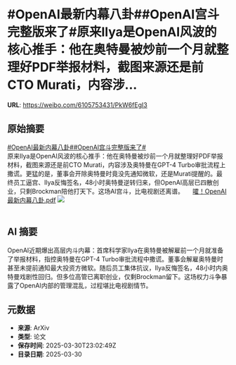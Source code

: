 # #OpenAI最新内幕八卦##OpenAI宫斗完整版来了#原来Ilya是OpenAI风波的核心推手：他在奥特曼被炒前一个月就整理好PDF举报材料，截图来源还是前CTO Murati，内容涉...

**URL**: https://weibo.com/6105753431/PkW6fEgI3

## 原始摘要

<a href="https://m.weibo.cn/search?containerid=231522type%3D1%26t%3D10%26q%3D%23OpenAI%E6%9C%80%E6%96%B0%E5%86%85%E5%B9%95%E5%85%AB%E5%8D%A6%23&amp;extparam=%23OpenAI%E6%9C%80%E6%96%B0%E5%86%85%E5%B9%95%E5%85%AB%E5%8D%A6%23" data-hide=""><span class="surl-text">#OpenAI最新内幕八卦#</span></a><a href="https://m.weibo.cn/search?containerid=231522type%3D1%26t%3D10%26q%3D%23OpenAI%E5%AE%AB%E6%96%97%E5%AE%8C%E6%95%B4%E7%89%88%E6%9D%A5%E4%BA%86%23&amp;extparam=%23OpenAI%E5%AE%AB%E6%96%97%E5%AE%8C%E6%95%B4%E7%89%88%E6%9D%A5%E4%BA%86%23" data-hide=""><span class="surl-text">#OpenAI宫斗完整版来了#</span></a><br>原来Ilya是OpenAI风波的核心推手：他在奥特曼被炒前一个月就整理好PDF举报材料，截图来源还是前CTO Murati，内容涉及奥特曼在GPT-4 Turbo审批流程上撒谎。更猛的是，董事会开除奥特曼时竟没先通知微软，还是Murati提醒的。最终员工逼宫、Ilya反悔签名，48小时奥特曼逆转归来，但OpenAI高层已四散创业，只剩Brockman陪他打天下。这场AI宫斗，比电视剧还离谱。 <a href="https://weibo.com/ttarticle/p/show?id=2309405149899002871815" data-hide=""><span class="url-icon"><img style="width: 1rem;height: 1rem" src="https://h5.sinaimg.cn/upload/2015/09/25/3/timeline_card_small_article_default.png" referrerpolicy="no-referrer"></span><span class="surl-text">嚯！OpenAI最新内幕八卦.pdf</span></a> <img style="" src="https://tvax2.sinaimg.cn/large/006Fd7o3ly1hzyyrnqotoj30mk0cognq.jpg" referrerpolicy="no-referrer"><br><br>

## AI 摘要

OpenAI近期爆出高层内斗内幕：首席科学家Ilya在奥特曼被解雇前一个月就准备了举报材料，指控奥特曼在GPT-4 Turbo审批流程中撒谎。董事会解雇奥特曼时甚至未提前通知最大投资方微软。随后员工集体抗议，Ilya反悔签名，48小时内奥特曼戏剧性回归。但多位高管已离职创业，仅剩Brockman留下。这场权力斗争暴露了OpenAI内部的管理混乱，过程堪比电视剧情节。

## 元数据

- **来源**: ArXiv
- **类型**: 论文
- **保存时间**: 2025-03-30T23:02:49Z
- **目录日期**: 2025-03-30
